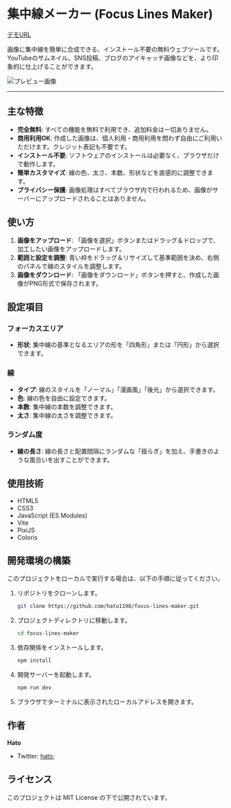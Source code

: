 # 集中線メーカー (Focus Lines Maker)

[デモURL](https://focus-lines-maker.vercel.app/)

画像に集中線を簡単に合成できる、インストール不要の無料ウェブツールです。
YouTubeのサムネイル、SNS投稿、ブログのアイキャッチ画像などを、より印象的に仕上げることができます。

![プレビュー画像](./src/public/ogp.png)

---

## 主な特徴

- **完全無料**: すべての機能を無料で利用でき、追加料金は一切ありません。
- **商用利用OK**: 作成した画像は、個人利用・商用利用を問わず自由にご利用いただけます。クレジット表記も不要です。
- **インストール不要**: ソフトウェアのインストールは必要なく、ブラウザだけで動作します。
- **簡単カスタマイズ**: 線の色、太さ、本数、形状などを直感的に調整できます。
- **プライバシー保護**: 画像処理はすべてブラウザ内で行われるため、画像がサーバーにアップロードされることはありません。


## 使い方

1.  **画像をアップロード**: 「画像を選択」ボタンまたはドラッグ＆ドロップで、加工したい画像をアップロードします。
2.  **範囲と設定を調整**: 青い枠をドラッグ＆リサイズして基準範囲を決め、右側のパネルで線のスタイルを調整します。
3.  **画像をダウンロード**: 「画像をダウンロード」ボタンを押すと、作成した画像がPNG形式で保存されます。


## 設定項目

### フォーカスエリア
- **形状**: 集中線の基準となるエリアの形を「四角形」または「円形」から選択できます。

### 線
- **タイプ**: 線のスタイルを「ノーマル」「漫画風」「後光」から選択できます。
- **色**: 線の色を自由に設定できます。
- **本数**: 集中線の本数を調整できます。
- **太さ**: 集中線の太さを調整できます。

### ランダム度
- **線の長さ**: 線の長さと配置間隔にランダムな「揺らぎ」を加え、手書きのような風合いを出すことができます。


## 使用技術

- HTML5
- CSS3
- JavaScript (ES Modules)
- Vite
- PixiJS
- Coloris


## 開発環境の構築

このプロジェクトをローカルで実行する場合は、以下の手順に従ってください。

1.  リポジトリをクローンします。
    ```bash
    git clone https://github.com/hato1198/focus-lines-maker.git
    ```

2.  プロジェクトディレクトリに移動します。
    ```bash
    cd focus-lines-maker
    ```

3.  依存関係をインストールします。
    ```bash
    npm install
    ```

4.  開発サーバーを起動します。
    ```bash
    npm run dev
    ```

5.  ブラウザでターミナルに表示されたローカルアドレスを開きます。


## 作者

**Hato**
- Twitter: [hato;](https://twitter.com/hato_1198_ui)


## ライセンス

このプロジェクトは MIT License の下で公開されています。